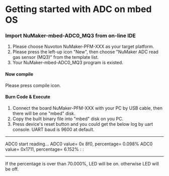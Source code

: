 # Getting started with ADC on mbed OS


### Import NuMaker-mbed-ADC0_MQ3 from on-line IDE
1. Please choose Nuvoton NuMaker-PFM-XXX as your target platform.
2. Please press the left-up icon "New", then choose "NuMaker ADC read gas sensor (MQ3)" from the template list.
3. Your NuMaker-mbed-ADC0_MQ3 program is existed.

#### Now compile
Please press compile icon.

#### Burn Code & Execute
1. Connect the board NuMaker-PFM-XXX with your PC by USB cable, then there will be one "mbed" disk.
2. Copy the built binary file into "mbed" disk on you PC.
3. Press device's reset button and you could get the below log by uart console. UART baud is 9600 at default.
-------------------------------------------------------------------------------
 ADC0 start reading...
 ADC0 value= 0x 8f0, percentage= 0.098%
 ADC0 value= 0x1711, percentage= 6.152%
			:
			:

--------------------------------------------------------------------------
If the percentage is over than 70.000%, LED will be on. otherwise LED will be off.